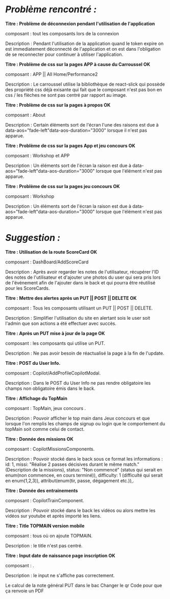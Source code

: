 # **_Problème rencontré :_**

**Titre : Problème de déconnexion pendant l'utilisation de l'application**

composant : tout les composants lors de la connexion

Description : Pendant l'utilisation de la application quand le token expire on est immediatement déconnecté de l'application et on est dans l'obligation de se reconnecter pour continuer à utiliser l'application.

**Titre : Problème de css sur la pages APP à cause du Carroussel OK**

composant : APP || All Home/Performance2

Description : Le carroussel utilise la bibliothèque de react-slick qui possède des proprièté css déjà exisante qui fait que le composant n'est pas bon en css / les flèches ne sont pas centré par rapport au image.

**Titre : Problème de css sur la pages à propos OK**

composant : About

Description : Certain éléments sort de l'écran l'une des raisons est due à data-aos="fade-left"data-aos-duration="3000" lorsque il n'est pas apparue.

**Titre : Problème de css sur la pages App et jeu concours OK**

composant : Workshop et APP

Description : Un éléments sort de l'écran la raison est due à data-aos="fade-left"data-aos-duration="3000" lorsque que l'élément n'est pas apparue.

**Titre : Problème de css sur la pages jeu concours OK**

composant : Workshop

Description : Un éléments sort de l'écran la raison est due à data-aos="fade-left"data-aos-duration="3000" lorsque que l'élément n'est pas apparue.

# **_Suggestion :_**

**Titre : Utilisation de la route ScoreCard OK**

composant : DashBoard/AddScoreCard

Description : Après avoir regarder les notes de l'utilisateur, récupérer l'ID des notes de l'utilisateur et d'ajouter une photos du user qui sera pris lors de l'événement afin de l'ajouter dans le back et qui pourra être réutilisé pour les ScoreCards.

**Titre : Mettre des alertes après un PUT || POST || DELETE OK**

composant : Tous les composants utilisant un PUT || POST || DELETE.

Description : Simplifier l'utilisation du site en alertant sois le user soit l'admin que son actions a été effectuer avec succès.

**Titre : Après un PUT mise à jour de la page OK**

composant : les composants qui utilise un PUT.

Description : Ne pas avoir besoin de réactualisé la page à la fin de l'update.

**Titre : POST du User Info.**

composant : Copilot/AddProfileCopilotModal.

Description : Dans le POST du User Info ne pas rendre obligatoire les champs non obligatoire émis dans le back.

**Titre : Affichage du TopMain**

composant : TopMain, jeux concours .

Description : Pouvoir afficher le top main dans Jeux concours et que lorsque l'on remplis les champs de signup ou login que le comportement du topMain soit comme celui de contact.

**Titre : Donnée des missions OK**

composant : CopilotMissionsComponents.

Description : Pouvoir stocké dans le back sous ce format les informations :
id: 1,
missi: "Réalise 2 passes décisives durant le même match." (Description de la missions),
status: "Non commencé" (status qui serait en enum(non commencee, en cours terminé)),
difficulty: 1 (difficulté qui serait en enum(1,2,3)), attribut(enum(tir, passe, dégagement etc.)),.

**Titre : Donnée des entrainements**

composant : CopilotTrainComponent.

Description : Pouvoir stocké dans le back les vidéos ou alors mettre les vidéos sur youtube et après importé les liens.

**Titre : Title TOPMAIN version mobile**

composant : tous où on ajoute TOPMAIN.

Description : le title n'est pas centré.

**Titre : Input date de naissance page inscription OK**

composant : .

Description : le input ne s'affiche pas correctement.

Le calcul de la note général PUT dans le bac
Changer le qr Code pour que ça renvoie un PDF
